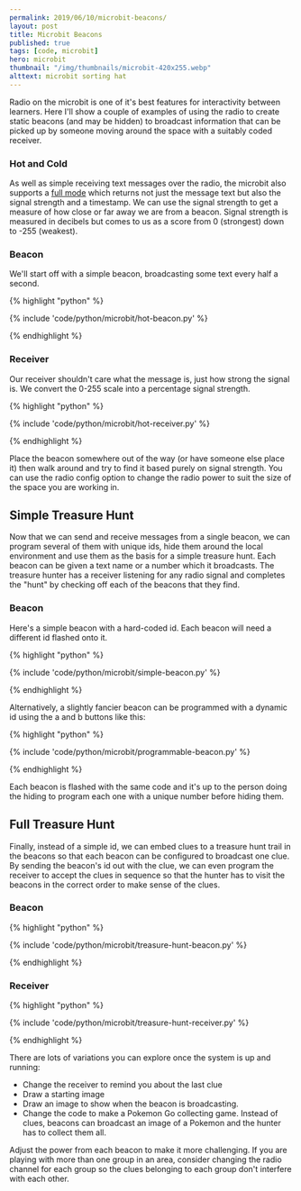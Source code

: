 ```yaml
---
permalink: 2019/06/10/microbit-beacons/
layout: post
title: Microbit Beacons
published: true
tags: [code, microbit]
hero: microbit
thumbnail: "/img/thumbnails/microbit-420x255.webp"
alttext: microbit sorting hat
---
```


Radio on the microbit is one of it's best features for interactivity between learners. Here I'll show a couple of examples of
using the radio to create static beacons (and may be hidden) to broadcast information that can be picked up by someone
moving around the space with a suitably coded receiver.

### Hot and Cold

As well as simple receiving text messages over the radio, the microbit also supports a
<a href="https://microbit-micropython.readthedocs.io/en/latest/radio.html#radio.receive_full">full mode</a> which
returns not just the message text but also the signal strength and a timestamp. We can use the signal strength to get a
measure of how close or far away we are from a beacon. Signal strength is measured in decibels but comes to us as a
score from 0 (strongest) down to -255 (weakest).

### Beacon

We'll start off with a simple beacon, broadcasting some text every half a second.

{% highlight "python" %}

{% include 'code/python/microbit/hot-beacon.py' %}

{% endhighlight %}

### Receiver

Our receiver shouldn't care what the message is, just how strong the signal is. We convert the 0-255 scale into a percentage
signal strength.

{% highlight "python" %}

{% include 'code/python/microbit/hot-receiver.py' %}

{% endhighlight %}

Place the beacon somewhere out of the way (or have someone else place it) then walk around and try to find it based
purely on signal strength. You can use the radio config option to change the radio power to suit the size of
the space you are working in.

## Simple Treasure Hunt

Now that we can send and receive messages from a single beacon, we can program several of them with unique ids,
hide them around the local environment and use them as the basis for a simple treasure hunt. Each beacon can be
given a text name or a number which it broadcasts. The treasure hunter has a receiver listening for any radio signal
and completes the "hunt" by checking off each of the beacons that they find.

### Beacon

Here's a simple beacon with a hard-coded id. Each beacon will need a different id flashed onto it.

{% highlight "python" %}

{% include 'code/python/microbit/simple-beacon.py' %}

{% endhighlight %}

Alternatively, a slightly fancier beacon can be programmed with a dynamic id using the a and b buttons like this:

{% highlight "python" %}

{% include 'code/python/microbit/programmable-beacon.py' %}

{% endhighlight %}

Each beacon is flashed with the same code and it's up to the person doing the hiding to program each one with a
unique number before hiding them.

## Full Treasure Hunt

Finally, instead of a simple id, we can embed clues to a treasure hunt trail in the beacons so that each beacon
can be configured to broadcast one clue. By sending the beacon's id out with the clue, we can even program
the receiver to accept the clues in sequence so that the hunter has to visit the beacons in the correct
order to make sense of the clues.

### Beacon

{% highlight "python" %}

{% include 'code/python/microbit/treasure-hunt-beacon.py' %}

{% endhighlight %}

### Receiver

{% highlight "python" %}

{% include 'code/python/microbit/treasure-hunt-receiver.py' %}

{% endhighlight %}

There are lots of variations you can explore once the system is up and running:

- Change the receiver to remind you about the last clue
- Draw a starting image
- Draw an image to show when the beacon is broadcasting.
- Change the code to make a Pokemon Go collecting game. Instead of clues, beacons can
  broadcast an image of a Pokemon and the hunter has to collect them all.

Adjust the power from each beacon to make it more challenging. If you are playing with more than
one group in an area, consider changing the radio channel for each group so the clues belonging
to each group don't interfere with each other.
